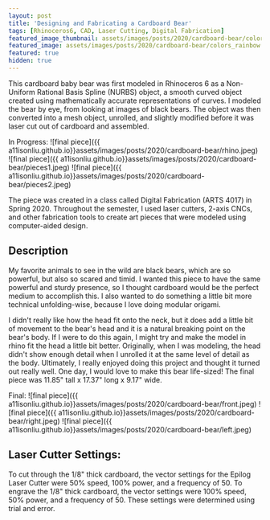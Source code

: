 ```yaml
---
layout: post
title: 'Designing and Fabricating a Cardboard Bear'
tags: [Rhinoceros6, CAD, Laser Cutting, Digital Fabrication]
featured_image_thumbnail: assets/images/posts/2020/cardboard-bear/colors_rainbow.JPG
featured_image: assets/images/posts/2020/cardboard-bear/colors_rainbow.JPG
featured: true
hidden: true
---
```


This cardboard baby bear was first modeled in Rhinoceros 6 as a Non-Uniform Rational Basis Spline (NURBS) object, a smooth curved object created using mathematically accurate representations of curves. I modeled the bear by eye, from looking at images of black bears. The object was then converted into a mesh object, unrolled, and slightly modified before it was laser cut out of cardboard and assembled.

In Progress:
![final piece]({{ a11isonliu.github.io}}assets/images/posts/2020/cardboard-bear/rhino.jpeg)
![final piece]({{ a11isonliu.github.io}}assets/images/posts/2020/cardboard-bear/pieces1.jpeg)
![final piece]({{ a11isonliu.github.io}}assets/images/posts/2020/cardboard-bear/pieces2.jpeg)

The piece was created in a class called Digital Fabrication (ARTS 4017) in Spring 2020. Throughout the semester, I used laser cutters, 2-axis CNCs, and other fabrication tools to create art pieces that were modeled using computer-aided design.

## Description

My favorite animals to see in the wild are black bears, which are so powerful, but also so scared and timid. I wanted this piece to have the same powerful and sturdy presence, so I thought cardboard would be the perfect medium to accomplish this. I also wanted to do something a little bit more technical unfolding-wise, because I love doing modular origami.  

I didn't really like how the head fit onto the neck, but it does add a little bit of movement to the bear's head and it is a natural breaking point on the bear's body. If I were to do this again, I might try and make the model in rhino fit the head a little bit better. Originally, when I was modeling, the head didn't show enough detail when I unrolled it at the same level of detail as the body. Ultimately, I really enjoyed doing this project and thought it turned out really well. One day, I would love to make this bear life-sized! The final piece was 11.85" tall x 17.37" long x 9.17" wide. 

Final:
![final piece]({{ a11isonliu.github.io}}assets/images/posts/2020/cardboard-bear/front.jpeg)
![final piece]({{ a11isonliu.github.io}}assets/images/posts/2020/cardboard-bear/right.jpeg)
![final piece]({{ a11isonliu.github.io}}assets/images/posts/2020/cardboard-bear/left.jpeg)

## Laser Cutter Settings:
To cut through the 1/8" thick cardboard, the vector settings for the Epilog Laser Cutter were 50% speed, 100% power, and a frequency of 50.
To engrave the 1/8" thick cardboard, the vector settings were 100% speed, 50% power, and a frequency of 50. These settings were determined using trial and error.